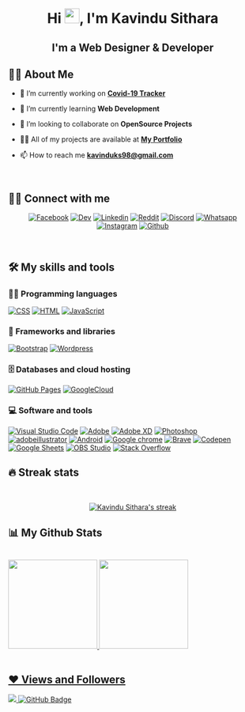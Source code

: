 <h1 align="center">Hi <img src="https://raw.githubusercontent.com/MartinHeinz/MartinHeinz/master/wave.gif" width="30px">, I'm Kavindu Sithara</h1>
<h2 align="center">I'm a Web Designer & Developer</h2>


## 🙋‍♂️ About Me

- 🔭 I’m currently working on **[Covid-19 Tracker](https://covid-19-tracker-e4bda.web.app/)**

- 🌱 I’m currently learning **Web Development**

- 👯 I’m looking to collaborate on **OpenSource Projects**

- 👨‍💻 All of my projects are available at **[My Portfolio](#)**

- 📫 How to reach me **kavinduks98@gmail.com**

<br>

## 🙋‍♂️ Connect with me

<!-- Badges template - https://github.com/badges/shields -->

<p align="center">
 <a href="https://www.facebook.com/kavindu.sithara.k/"><img alt="Facebook" title="Facebook" src="https://img.shields.io/badge/Facebook-1877F2?style=for-the-badge&logo=facebook&logoColor=white"/></a>
  <a href="https://dev.to/kavindu"><img alt="Dev" title="Dev" src="https://img.shields.io/badge/dev.to-0A0A0A?style=for-the-badge&logo=dev.to&logoColor=white"/></a>
  <a href="https://www.linkedin.com/in/kavindu-sithara/"><img alt="Linkedin" title="Linkedin" src="https://img.shields.io/badge/LinkedIn-0077B5?style=for-the-badge&logo=linkedin&logoColor=white"/></a>
  <a href="https://www.reddit.com/user/kavinduksk"><img alt="Reddit" title="Reddit" src="https://img.shields.io/badge/Reddit-FF4500?style=for-the-badge&logo=reddit&logoColor=white"/></a>
  <a href="https://discord.com/channels/@me"><img alt="Discord" title="Discord" src="https://img.shields.io/badge/Discord-7289DA?style=for-the-badge&logo=discord&logoColor=white"/></a>
 <a href="https://api.whatsapp.com/send?phone=0784855562"><img alt="Whatsapp" title="Whatsapp" src="https://img.shields.io/badge/WhatsApp-25D366?style=for-the-badge&logo=whatsapp&logoColor=white"/></a>
 <a href="#"><img alt="Instagram" title="Instagram" src="https://img.shields.io/badge/Instagram-E4405F?style=for-the-badge&logo=instagram&logoColor=white"/></a>
 <a href="https://github.com/kavindusithara"><img alt="Github" title="Github" src="https://img.shields.io/badge/GitHub-100000?style=for-the-badge&logo=github&logoColor=white"/></a>
 <p>

<br>

## 🛠️ My skills and tools

### 👨‍💻 Programming languages

<p>
    <a href="#"><img alt="CSS" src="https://img.shields.io/badge/CSS3-1572B6?style=for-the-badge&logo=css3&logoColor=white"></a>
    <a href="#"><img alt="HTML" src="https://img.shields.io/badge/HTML5-E34F26?style=for-the-badge&logo=html5&logoColor=white"></a>
    <a href="#"><img alt="JavaScript" src="https://img.shields.io/badge/JavaScript-F7DF1E?style=for-the-badge&logo=javascript&logoColor=black"></a>

</p>

### 🧰 Frameworks and libraries

<p>
    <a href="#"><img alt="Bootstrap" src="https://img.shields.io/badge/Bootstrap-563D7C?style=for-the-badge&logo=bootstrap&logoColor=white"></a>
    <a href="#"><img alt="Wordpress" src="https://img.shields.io/badge/WordPress-%23117AC9.svg?style=for-the-badge&logo=WordPress&logoColor=white"></a>    
</p>

### 🗄️ Databases and cloud hosting

<p>
    <a href="#"><img alt="GitHub Pages" src="https://img.shields.io/badge/GitHub%20Pages-%23327FC7.svg?logo=github&logoColor=white"></a>
    <a href=#><img alt="GoogleCloud" src="https://img.shields.io/badge/GoogleCloud-%234285F4.svg?style=for-the-badge&logo=google-cloud&logoColor=white"></a>
 <a href=#><img alt="" src=""></a>
</p>

### 💻 Software and tools

<p> 
<a href="#"><img alt="Visual Studio Code" src="https://img.shields.io/badge/Visual%20Studio%20Code-0078d7.svg?style=for-the-badge&logo=visual-studio-code&logoColor=white"></a>
    <a href="#"><img alt="Adobe" src="https://img.shields.io/badge/adobe-%23FF0000.svg?style=for-the-badge&logo=adobe&logoColor=white"></a>
    <a href="#"><img alt="Adobe XD" src="https://img.shields.io/badge/Adobe%20XD-470137?style=for-the-badge&logo=Adobe%20XD&logoColor=#FF61F6"></a>
    <a href="#"><img alt="Photoshop" src="https://img.shields.io/badge/adobephotoshop-%2331A8FF.svg?style=for-the-badge&logo=adobephotoshop&logoColor=white"></a>
    <a href="#"><img alt="adobeillustrator" src="https://img.shields.io/badge/adobeillustrator-%23FF9A00.svg?style=for-the-badge&logo=adobeillustrator&logoColor=white"></a>
    <a href="#"><img alt="Android" src="https://img.shields.io/badge/Android-3DDC84?style=for-the-badge&logo=android&logoColor=white"></a>
    <a href="#"><img alt="Google chrome" src="https://img.shields.io/badge/Google%20Chrome-4285F4?style=for-the-badge&logo=GoogleChrome&logoColor=white"></a>
    <a href="#"><img alt="Brave" src="https://img.shields.io/badge/Brave-FB542B?style=for-the-badge&logo=Brave&logoColor=white"></a>
    <a href="#"><img alt="Codepen" src="https://img.shields.io/badge/CodePen-black?style=for-the-badge&logo=codepen&logoColor=white"></a>
    <a href="#"><img alt="Google Sheets" src="https://img.shields.io/badge/Google%20Sheets%20-%2334A853.svg?logo=google%20sheets&logoColor=white"></a>
    <a href="#"><img alt="OBS Studio" src="https://img.shields.io/badge/-OBS%20Studio-302E31?logo=obs-studio&logoColor=white"></a>
    <a href="#"><img alt="Stack Overflow" src="https://img.shields.io/badge/-Stack%20Overflow-FE7A16?logo=stack-overflow&logoColor=white"></a>

</p>


## 🔥 Streak stats 
<br>
<p align="center">
    <a href="https://github.com/kavindusithara/github-readme-streak-stats">
        <img title="🔥 Get streak stats for your profile at git.io/streak-stats" alt="Kavindu Sithara's streak" src="https://github-readme-streak-stats.herokuapp.com/?user=kavindusithara&theme=algolia&hide_border=true&stroke=0000&background=060A0CD0"/>
    </a>
</p>



## 📊 My Github Stats
<br>
 <div style="display: inline_block">
  <a href="https://github.com/kavindusithara">
  <img height="180em" src="https://github-readme-stats.vercel.app/api?username=kavindusithara&show_icons=true&theme=algolia&include_all_commits=true&count_private=true"/>
  <img height="180em" src="https://github-readme-stats.vercel.app/api/top-langs/?username=kavindusithara&layout=compact&langs_count=7&theme=algolia"/>
</div>
 

 
 <br>
 


 
 ## ❤ Views and Followers
<a href="https://github.com/Meghna-DAS/github-profile-views-counter">
    <img src="https://komarev.com/ghpvc/?username=kavindusithara">
</a>
<a href="https://github.com/kavindusithara?tab=followers"><img src="https://img.shields.io/github/followers/kavindusithara?label=Followers&style=social" alt="GitHub Badge"></a>

